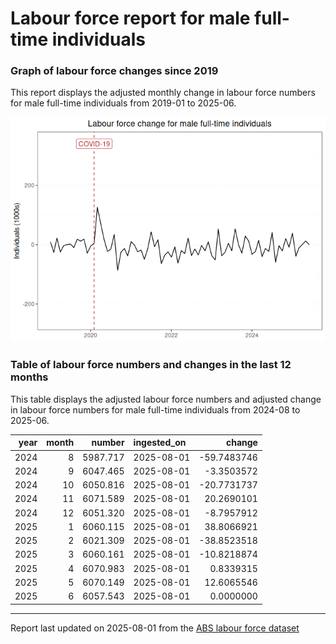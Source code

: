 Labour force report for male full-time individuals
================

### Graph of labour force changes since 2019

This report displays the adjusted monthly change in labour force numbers
for male full-time individuals from 2019-01 to 2025-06.

![](male_full-time_report_files/figure-gfm/unnamed-chunk-2-1.png)<!-- -->

### Table of labour force numbers and changes in the last 12 months

This table displays the adjusted labour force numbers and adjusted
change in labour force numbers for male full-time individuals from
2024-08 to 2025-06.

| year | month |   number | ingested_on |      change |
|-----:|------:|---------:|:------------|------------:|
| 2024 |     8 | 5987.717 | 2025-08-01  | -59.7483746 |
| 2024 |     9 | 6047.465 | 2025-08-01  |  -3.3503572 |
| 2024 |    10 | 6050.816 | 2025-08-01  | -20.7731737 |
| 2024 |    11 | 6071.589 | 2025-08-01  |  20.2690101 |
| 2024 |    12 | 6051.320 | 2025-08-01  |  -8.7957912 |
| 2025 |     1 | 6060.115 | 2025-08-01  |  38.8066921 |
| 2025 |     2 | 6021.309 | 2025-08-01  | -38.8523518 |
| 2025 |     3 | 6060.161 | 2025-08-01  | -10.8218874 |
| 2025 |     4 | 6070.983 | 2025-08-01  |   0.8339315 |
| 2025 |     5 | 6070.149 | 2025-08-01  |  12.6065546 |
| 2025 |     6 | 6057.543 | 2025-08-01  |   0.0000000 |

------------------------------------------------------------------------

Report last updated on 2025-08-01 from the [ABS labour force
dataset](https://www.abs.gov.au/statistics/labour/employment-and-unemployment/labour-force-australia/latest-release)
